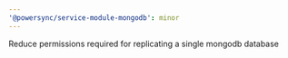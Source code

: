 ```yaml
---
'@powersync/service-module-mongodb': minor
---
```


Reduce permissions required for replicating a single mongodb database
